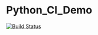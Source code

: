 # Python_CI_Demo
[![Build Status](https://travis-ci.org/BalayetRony/Python_CI_Demo.svg?branch=master)](https://travis-ci.org/BalayetRony/Python_CI_Demo)
